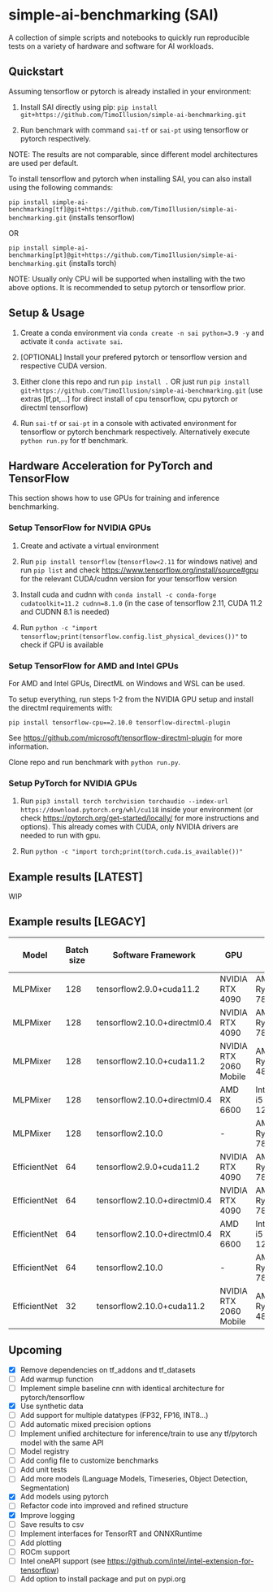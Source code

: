 # simple-ai-benchmarking (SAI)

A collection of simple scripts and notebooks to quickly run reproducible tests on a variety of hardware and software for AI workloads.

## Quickstart

Assuming tensorflow or pytorch is already installed in your environment:

1. Install SAI directly using pip: `pip install git+https://github.com/TimoIllusion/simple-ai-benchmarking.git`

2. Run benchmark with command `sai-tf` or `sai-pt` using tensorflow or pytorch respectively. 

NOTE: The results are not comparable, since different model architectures are used per default.

To install tensorflow and pytorch when installing SAI, you can also install using the following commands: 

`pip install simple-ai-benchmarking[tf]@git+https://github.com/TimoIllusion/simple-ai-benchmarking.git` (installs tensorflow)

OR

`pip install simple-ai-benchmarking[pt]@git+https://github.com/TimoIllusion/simple-ai-benchmarking.git` (installs torch)

NOTE: Usually only CPU will be supported when installing with the two above options. It is recommended to setup pytorch or tensorflow prior.

## Setup & Usage

1. Create a conda environment via `conda create -n sai python=3.9 -y` and activate it `conda activate sai`.

2. [OPTIONAL] Install your prefered pytorch or tensorflow version and respective CUDA version.

3. Either clone this repo and run `pip install .` OR just run `pip install git+https://github.com/TimoIllusion/simple-ai-benchmarking.git` (use extras [tf,pt,...] for direct install of cpu tensorflow, cpu pytorch or directml tensorflow)

4. Run `sai-tf` or `sai-pt` in a console with activated environment for tensorflow or pytorch benchmark respectively. Alternatively execute `python run.py` for tf benchmark.

## Hardware Acceleration for PyTorch and TensorFlow

This section shows how to use GPUs for training and inference benchmarking.
### Setup TensorFlow for NVIDIA GPUs

1. Create and activate a virtual environment

2. Run `pip install tensorflow` (`tensorflow<2.11` for windows native) and run `pip list` and check https://www.tensorflow.org/install/source#gpu for the relevant CUDA/cudnn version for your tensorflow version

3. Install cuda and cudnn with `conda install -c conda-forge cudatoolkit=11.2 cudnn=8.1.0` (in the case of tensorflow 2.11, CUDA 11.2 and CUDNN 8.1 is needed)

4. Run `python -c "import tensorflow;print(tensorflow.config.list_physical_devices())"` to check if GPU is available
### Setup TensorFlow for AMD and Intel GPUs

For AMD and Intel GPUs, DirectML on Windows and WSL can be used. 

To setup everything, run steps 1-2 from the NVIDIA GPU setup and install the directml requirements with:

`pip install tensorflow-cpu==2.10.0 tensorflow-directml-plugin`

See https://github.com/microsoft/tensorflow-directml-plugin for more information.

Clone repo and run benchmark with `python run.py`.

### Setup PyTorch for NVIDIA GPUs

1. Run `pip3 install torch torchvision torchaudio --index-url https://download.pytorch.org/whl/cu118` inside your environment (or check https://pytorch.org/get-started/locally/ for more instructions and options). This already comes with CUDA, only NVIDIA drivers are needed to run with gpu.

2. Run `python -c "import torch;print(torch.cuda.is_available())"`

## Example results [LATEST]

WIP

## Example results [LEGACY]

| Model             | Batch size | Software Framework | GPU                    | CPU                 | Inference Speed (it/s) | Training Speed (it/s) |
|-------------------|------------|---------------------|-----------------------|---------------------|------------------------|-----------------------|
| MLPMixer           | 128        | tensorflow2.9.0+cuda11.2    | NVIDIA RTX 4090        | AMD Ryzen 7 7800X3D    | 18743.99                | 760.49                |
| MLPMixer           | 128        | tensorflow2.10.0+directml0.4 | NVIDIA RTX 4090        | AMD Ryzen 7 7800X3D    | 7979.99                 | 75.98                 |
| MLPMixer           | 128        | tensorflow2.10.0+cuda11.2    | NVIDIA RTX 2060 Mobile | AMD Ryzen 7 4800H    | 5354.33                 | 39.34                 |
| MLPMixer           | 128        | tensorflow2.10.0+directml0.4 | AMD RX 6600            | Intel Core i5 12600K | 2699.31                 | 68.92                 |
| MLPMixer           | 128        | tensorflow2.10.0   | -      | AMD Ryzen 7 7800X3D                   | 1965.07                 | 207.56                |
| EfficientNet       | 64         | tensorflow2.9.0+cuda11.2     | NVIDIA RTX 4090        | AMD Ryzen 7 7800X3D    | 2190.57                 | 64.62                 |
| EfficientNet       | 64         | tensorflow2.10.0+directml0.4 | NVIDIA RTX 4090        | AMD Ryzen 7 7800X3D    | 1775.09                 | 39.14                 |
| EfficientNet       | 64         | tensorflow2.10.0+directml0.4 | AMD RX 6600            | Intel Core i5 12600K | 238.92                  | 27.54                 |
| EfficientNet       | 64         | tensorflow2.10.0   |   -    | AMD Ryzen 7 7800X3D                   | 108.16                  | 18.47                 |
| EfficientNet       | 32         | tensorflow2.10.0+cuda11.2    | NVIDIA RTX 2060 Mobile | AMD Ryzen 7 4800H    | 487.68                  | 22.39                 |


## Upcoming

- [x] Remove dependencies on tf_addons and tf_datasets
- [ ] Add warmup function
- [ ] Implement simple baseline cnn with identical architecture for pytorch/tensorflow
- [x] Use synthetic data
- [ ] Add support for multiple datatypes (FP32, FP16, INT8...)
- [ ] Add automatic mixed precision options
- [ ] Implement unified architecture for inference/train to use any tf/pytorch model with the same API
- [ ] Model registry
- [ ] Add config file to customize benchmarks
- [ ] Add unit tests
- [ ] Add more models (Language Models, Timeseries, Object Detection, Segmentation)
- [x] Add models using pytorch
- [ ] Refactor code into improved and refined structure
- [x] Improve logging 
- [ ] Save results to csv
- [ ] Implement interfaces for TensorRT and ONNXRuntime
- [ ] Add plotting
- [ ] ROCm support
- [ ] Intel oneAPI support (see https://github.com/intel/intel-extension-for-tensorflow)
- [ ] Add option to install package and put on pypi.org